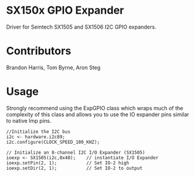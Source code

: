SX150x GPIO Expander
==============
Driver for Semtech SX1505 and SX1506 I2C GPIO expanders.


Contributors
============
Brandon Harris, Tom Byrne, Aron Steg

Usage
=====
Strongly recommend using the ExpGPIO class which wraps much of the complexity of this class and allows you to use the IO expander pins similar to native Imp pins.

```
//Initialize the I2C bus
i2c <- hardware.i2c89;
i2c.configure(CLOCK_SPEED_100_KHZ);

// Initialize an 8-channel I2C I/O Expander (SX1505)
ioexp <- SX1505(i2c,0x40);    // instantiate I/O Expander
ioexp.setPin(2, 1);           // Set IO-2 high
ioexp.setDir(2, 1);           // Set IO-2 to output
```

